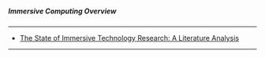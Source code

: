 
##### Immersive Computing Overview

-------
- [The State of Immersive Technology Research: A Literature Analysis](https://www.researchgate.net/publication/324372612_The_State_of_Immersive_Technology_Research_A_Literature_Analysis)
------
